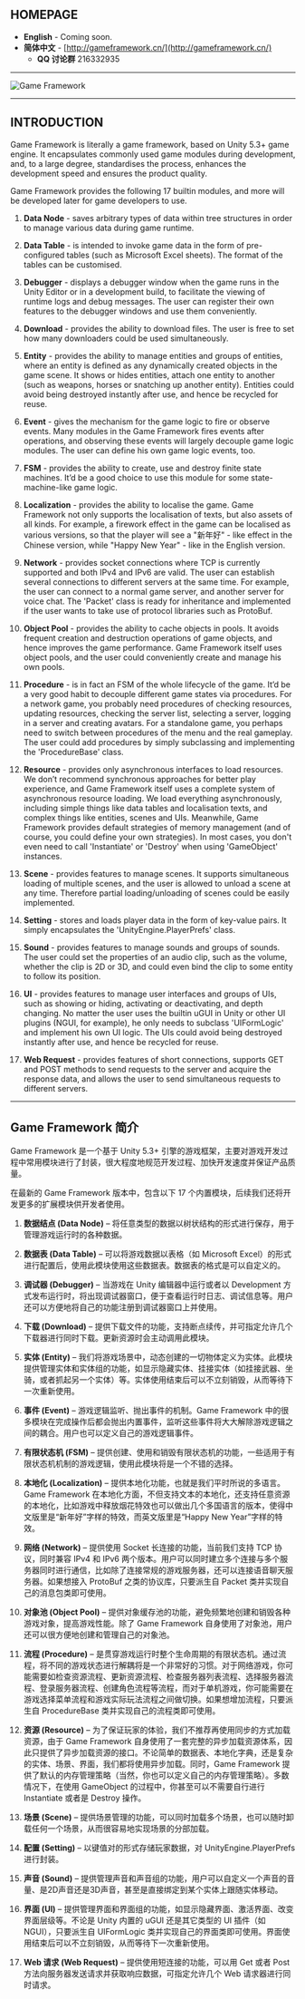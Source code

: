 ## HOMEPAGE

- **English** - Coming soon.
- **简体中文** - [http://gameframework.cn/](http://gameframework.cn/)
  - **QQ 讨论群** 216332935

---

![Game Framework](http://gameframework.cn/wp-content/uploads/2016/04/Game-Framework.png)

---

## INTRODUCTION

Game Framework is literally a game framework, based on Unity 5.3+ game engine. It encapsulates commonly used game modules during development, and, to a large degree, standardises the process, enhances the development speed and ensures the product quality.

Game Framework provides the following 17 builtin modules, and more will be developed later for game developers to use.

1. **Data Node** - saves arbitrary types of data within tree structures in order to manage various data during game runtime.

2. **Data Table** - is intended to invoke game data in the form of pre-configured tables (such as Microsoft Excel sheets). The format of the tables can be customised.

3. **Debugger** - displays a debugger window when the game runs in the Unity Editor or in a development build, to facilitate the viewing of runtime logs and debug messages. The user can register their own features to the debugger windows and use them conveniently.

4. **Download** - provides the ability to download files. The user is free to set how many downloaders could be used simultaneously.

5. **Entity** - provides the ability to manage entities and groups of entities, where an entity is defined as any dynamically created objects in the game scene. It shows or hides entities, attach one entity to another (such as weapons, horses or snatching up another entity). Entities could avoid being destroyed instantly after use, and hence be recycled for reuse.

6. **Event** - gives the mechanism for the game logic to fire or observe events. Many modules in the Game Framework fires events after operations, and observing these events will largely decouple game logic modules. The user can define his own game logic events, too.

7. **FSM** - provides the ability to create, use and destroy finite state machines. It’d be a good choice to use this module for some state-machine-like game logic.

8. **Localization** - provides the ability to localise the game. Game Framework not only supports the localisation of texts, but also assets of all kinds. For example, a firework effect in the game can be localised as various versions, so that the player will see a "新年好" - like effect in the Chinese version, while "Happy New Year" - like in the English version.

9. **Network** - provides socket connections where TCP is currently supported and both IPv4 and IPv6 are valid. The user can establish several connections to different servers at the same time. For example, the user can connect to a normal game server, and another server for voice chat. The 'Packet' class is ready for inheritance and implemented if the user wants to take use of protocol libraries such as ProtoBuf.

10. **Object Pool** - provides the ability to cache objects in pools. It avoids frequent creation and destruction operations of game objects, and hence improves the game performance. Game Framework itself uses object pools, and the user could conveniently create and manage his own pools.

11. **Procedure** - is in fact an FSM of the whole lifecycle of the game. It’d be a very good habit to decouple different game states via procedures. For a network game, you probably need procedures of checking resources, updating resources, checking the server list, selecting a server, logging in a server and creating avatars. For a standalone game, you perhaps need to switch between procedures of the menu and the real gameplay. The user could add procedures by simply subclassing and implementing the 'ProcedureBase' class.

12. **Resource** - provides only asynchronous interfaces to load resources. We don’t recommend synchronous approaches for better play experience, and Game Framework itself uses a complete system of asynchronous resource loading. We load everything asynchronously, including simple things like data tables and localisation texts, and complex things like entities, scenes and UIs. Meanwhile, Game Framework provides default strategies of memory management (and of course, you could define your own strategies). In most cases, you don't even need to call 'Instantiate' or 'Destroy' when using 'GameObject' instances.

13. **Scene** - provides features to manage scenes. It supports simultaneous loading of multiple scenes, and the user is allowed to unload a scene at any time. Therefore partial loading/unloading of scenes could be easily implemented.

14. **Setting** - stores and loads player data in the form of key-value pairs. It simply encapsulates the 'UnityEngine.PlayerPrefs' class.

15. **Sound** - provides features to manage sounds and groups of sounds. The user could set the properties of an audio clip, such as the volume, whether the clip is 2D or 3D, and could even bind the clip to some entity to follow its position.

16. **UI** - provides features to manage user interfaces and groups of UIs, such as showing or hiding, activating or deactivating, and depth changing. No matter the user uses the builtin uGUI in Unity or other UI plugins (NGUI, for example), he only needs to subclass 'UIFormLogic' and implement his own UI logic. The UIs could avoid being destroyed instantly after use, and hence be recycled for reuse.

17. **Web Request** - provides features of short connections, supports GET and POST methods to send requests to the server and acquire the response data, and allows the user to send simultaneous requests to different servers.

---

## Game Framework 简介

Game Framework 是一个基于 Unity 5.3+ 引擎的游戏框架，主要对游戏开发过程中常用模块进行了封装，很大程度地规范开发过程、加快开发速度并保证产品质量。

在最新的 Game Framework 版本中，包含以下 17 个内置模块，后续我们还将开发更多的扩展模块供开发者使用。

1. **数据结点 (Data Node)** – 将任意类型的数据以树状结构的形式进行保存，用于管理游戏运行时的各种数据。

2. **数据表 (Data Table)** – 可以将游戏数据以表格（如 Microsoft Excel）的形式进行配置后，使用此模块使用这些数据表。数据表的格式是可以自定义的。

3. **调试器 (Debugger)** – 当游戏在 Unity 编辑器中运行或者以 Development 方式发布运行时，将出现调试器窗口，便于查看运行时日志、调试信息等。用户还可以方便地将自己的功能注册到调试器窗口上并使用。

4. **下载 (Download)** – 提供下载文件的功能，支持断点续传，并可指定允许几个下载器进行同时下载。更新资源时会主动调用此模块。

5. **实体 (Entity)** – 我们将游戏场景中，动态创建的一切物体定义为实体。此模块提供管理实体和实体组的功能，如显示隐藏实体、挂接实体（如挂接武器、坐骑，或者抓起另一个实体）等。实体使用结束后可以不立刻销毁，从而等待下一次重新使用。

6. **事件 (Event)** – 游戏逻辑监听、抛出事件的机制。Game Framework 中的很多模块在完成操作后都会抛出内置事件，监听这些事件将大大解除游戏逻辑之间的耦合。用户也可以定义自己的游戏逻辑事件。

7. **有限状态机 (FSM)** – 提供创建、使用和销毁有限状态机的功能，一些适用于有限状态机机制的游戏逻辑，使用此模块将是一个不错的选择。

8. **本地化 (Localization)** – 提供本地化功能，也就是我们平时所说的多语言。Game Framework 在本地化方面，不但支持文本的本地化，还支持任意资源的本地化，比如游戏中释放烟花特效也可以做出几个多国语言的版本，使得中文版里是“新年好”字样的特效，而英文版里是“Happy New Year”字样的特效。

9. **网络 (Network)** – 提供使用 Socket 长连接的功能，当前我们支持 TCP 协议，同时兼容 IPv4 和 IPv6 两个版本。用户可以同时建立多个连接与多个服务器同时进行通信，比如除了连接常规的游戏服务器，还可以连接语音聊天服务器。如果想接入 ProtoBuf 之类的协议库，只要派生自 Packet 类并实现自己的消息包类即可使用。

10. **对象池 (Object Pool)** – 提供对象缓存池的功能，避免频繁地创建和销毁各种游戏对象，提高游戏性能。除了 Game Framework 自身使用了对象池，用户还可以很方便地创建和管理自己的对象池。

11. **流程 (Procedure)** – 是贯穿游戏运行时整个生命周期的有限状态机。通过流程，将不同的游戏状态进行解耦将是一个非常好的习惯。对于网络游戏，你可能需要如检查资源流程、更新资源流程、检查服务器列表流程、选择服务器流程、登录服务器流程、创建角色流程等流程，而对于单机游戏，你可能需要在游戏选择菜单流程和游戏实际玩法流程之间做切换。如果想增加流程，只要派生自 ProcedureBase 类并实现自己的流程类即可使用。

12. **资源 (Resource)** – 为了保证玩家的体验，我们不推荐再使用同步的方式加载资源，由于 Game Framework 自身使用了一套完整的异步加载资源体系，因此只提供了异步加载资源的接口。不论简单的数据表、本地化字典，还是复杂的实体、场景、界面，我们都将使用异步加载。同时，Game Framework 提供了默认的内存管理策略（当然，你也可以定义自己的内存管理策略）。多数情况下，在使用 GameObject 的过程中，你甚至可以不需要自行进行 Instantiate 或者是 Destroy 操作。

13. **场景 (Scene)** – 提供场景管理的功能，可以同时加载多个场景，也可以随时卸载任何一个场景，从而很容易地实现场景的分部加载。

14. **配置 (Setting)** – 以键值对的形式存储玩家数据，对 UnityEngine.PlayerPrefs 进行封装。

15. **声音 (Sound)** – 提供管理声音和声音组的功能，用户可以自定义一个声音的音量、是2D声音还是3D声音，甚至是直接绑定到某个实体上跟随实体移动。

16. **界面 (UI)** – 提供管理界面和界面组的功能，如显示隐藏界面、激活界面、改变界面层级等。不论是 Unity 内置的 uGUI 还是其它类型的 UI 插件（如 NGUI），只要派生自 UIFormLogic 类并实现自己的界面类即可使用。界面使用结束后可以不立刻销毁，从而等待下一次重新使用。

17. **Web 请求 (Web Request)** – 提供使用短连接的功能，可以用 Get 或者 Post 方法向服务器发送请求并获取响应数据，可指定允许几个 Web 请求器进行同时请求。
